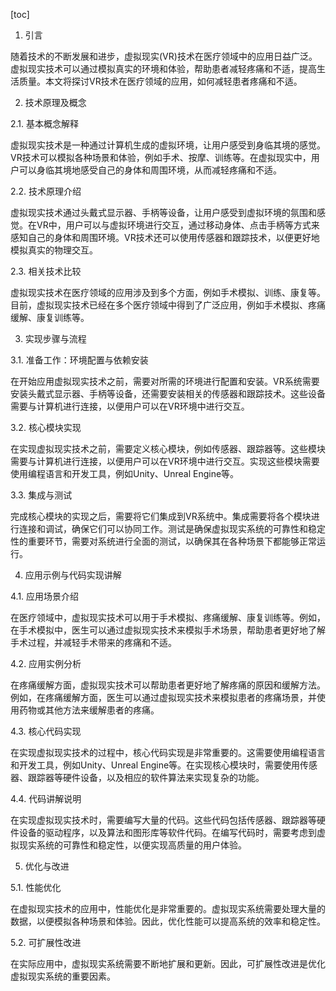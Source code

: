 
[toc]                    
                
                
1. 引言

随着技术的不断发展和进步，虚拟现实(VR)技术在医疗领域中的应用日益广泛。虚拟现实技术可以通过模拟真实的环境和体验，帮助患者减轻疼痛和不适，提高生活质量。本文将探讨VR技术在医疗领域的应用，如何减轻患者疼痛和不适。

2. 技术原理及概念

2.1. 基本概念解释

虚拟现实技术是一种通过计算机生成的虚拟环境，让用户感受到身临其境的感觉。VR技术可以模拟各种场景和体验，例如手术、按摩、训练等。在虚拟现实中，用户可以身临其境地感受自己的身体和周围环境，从而减轻疼痛和不适。

2.2. 技术原理介绍

虚拟现实技术通过头戴式显示器、手柄等设备，让用户感受到虚拟环境的氛围和感觉。在VR中，用户可以与虚拟环境进行交互，通过移动身体、点击手柄等方式来感知自己的身体和周围环境。VR技术还可以使用传感器和跟踪技术，以便更好地模拟真实的物理交互。

2.3. 相关技术比较

虚拟现实技术在医疗领域的应用涉及到多个方面，例如手术模拟、训练、康复等。目前，虚拟现实技术已经在多个医疗领域中得到了广泛应用，例如手术模拟、疼痛缓解、康复训练等。

3. 实现步骤与流程

3.1. 准备工作：环境配置与依赖安装

在开始应用虚拟现实技术之前，需要对所需的环境进行配置和安装。VR系统需要安装头戴式显示器、手柄等设备，还需要安装相关的传感器和跟踪技术。这些设备需要与计算机进行连接，以便用户可以在VR环境中进行交互。

3.2. 核心模块实现

在实现虚拟现实技术之前，需要定义核心模块，例如传感器、跟踪器等。这些模块需要与计算机进行连接，以便用户可以在VR环境中进行交互。实现这些模块需要使用编程语言和开发工具，例如Unity、Unreal Engine等。

3.3. 集成与测试

完成核心模块的实现之后，需要将它们集成到VR系统中。集成需要将各个模块进行连接和调试，确保它们可以协同工作。测试是确保虚拟现实系统的可靠性和稳定性的重要环节，需要对系统进行全面的测试，以确保其在各种场景下都能够正常运行。

4. 应用示例与代码实现讲解

4.1. 应用场景介绍

在医疗领域中，虚拟现实技术可以用于手术模拟、疼痛缓解、康复训练等。例如，在手术模拟中，医生可以通过虚拟现实技术来模拟手术场景，帮助患者更好地了解手术过程，并减轻手术带来的疼痛和不适。

4.2. 应用实例分析

在疼痛缓解方面，虚拟现实技术可以帮助患者更好地了解疼痛的原因和缓解方法。例如，在疼痛缓解方面，医生可以通过虚拟现实技术来模拟患者的疼痛场景，并使用药物或其他方法来缓解患者的疼痛。

4.3. 核心代码实现

在实现虚拟现实技术的过程中，核心代码实现是非常重要的。这需要使用编程语言和开发工具，例如Unity、Unreal Engine等。在实现核心模块时，需要使用传感器、跟踪器等硬件设备，以及相应的软件算法来实现复杂的功能。

4.4. 代码讲解说明

在实现虚拟现实技术时，需要编写大量的代码。这些代码包括传感器、跟踪器等硬件设备的驱动程序，以及算法和图形库等软件代码。在编写代码时，需要考虑到虚拟现实系统的可靠性和稳定性，以便实现高质量的用户体验。

5. 优化与改进

5.1. 性能优化

在虚拟现实技术的应用中，性能优化是非常重要的。虚拟现实系统需要处理大量的数据，以便模拟各种场景和体验。因此，优化性能可以提高系统的效率和稳定性。

5.2. 可扩展性改进

在实际应用中，虚拟现实系统需要不断地扩展和更新。因此，可扩展性改进是优化虚拟现实系统的重要因素。

